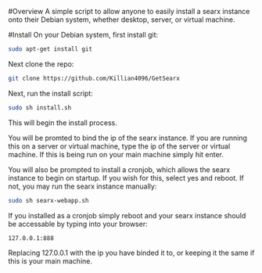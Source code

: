 #Overview
A simple script to allow anyone to easily install a searx instance onto their Debian system, whether desktop, server, or virtual machine.

#Install
On your Debian system, first install git:
```sh
sudo apt-get install git
```

Next clone the repo:
```sh
git clone https://github.com/Killian4096/GetSearx
```

Next, run the install script:
```sh
sudo sh install.sh
```
This will begin the install process.

You will be promted to bind the ip of the searx instance. If you are running this on a server or virtual machine, type the ip of the server or virtual machine. If this is being run on your main machine simply hit enter. 

You will also be prompted to install a cronjob, which allows the searx instance to begin on startup. If you wish for this, select yes and reboot. If not, you may run the searx instance manually:
```sh
sudo sh searx-webapp.sh
```

If you installed as a cronjob simply reboot and your searx instance should be accessable by typing into your browser:
```
127.0.0.1:888
```
Replacing 127.0.0.1 with the ip you have binded it to, or keeping it the same if this is your main machine.
